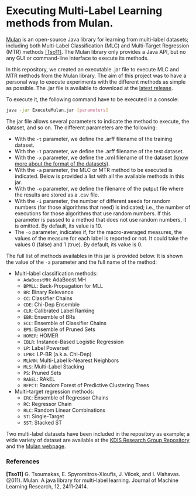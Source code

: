 # Executing Multi-Label Learning methods from Mulan.

[Mulan](http://mulan.sourceforge.net/) is an open-source Java library for learning from multi-label datasets; including both Multi-Label Classification (MLC) and Multi-Target Regression (MTR) methods [[Tso11]](#Tso11). The Mulan library only provides a Java API, but no any GUI or command-line interface to execute its methods.

In this repository, we created an executable .jar file to execute MLC and MTR methods from the Mulan library. The aim of this project was to have a personal way to execute experiments with the different methods as simple as possible. The .jar file is available to download at the [latest release](https://github.com/i02momuj/ExecuteMulan/releases/tag/v1.1).

To execute it, the following command have to be executed in a console:
```sh
java -jar ExecuteMulan.jar [parameters]
```

The jar file allows several parameters to indicate the method to execute, the dataset, and so on. The different parameters are the following:
* With the ```-t``` parameter, we define the .arff filename of the training dataset.
* With the ```-T``` parameter, we define the .arff filename of the test dataset.
* With the ```-x``` parameter, we define the .xml filename of the dataset [(know more about the format of the datasets)](http://www.uco.es/kdis/mllresources/).
* With the ```-a``` parameter, the MLC or MTR method to be executed is indicated. Below is provided a list with all the available methods in this jar.
* With the ```-o``` parameter, we define the filename of the putput file where the results are stored as a .csv file.
* With the ```-i``` parameter, the number of different seeds for random numbers (for those algorithms that need) is indicated; i.e., the number of executions for those algorithms that use random numbers. If this parameter is passed to a method that does not use random numbers, it is omitted. By default, its value is 10.
* The ```-o``` parameter, indicates if, for the macro-averaged measures, the values of the measure for each label is reported or not. It could take the values 0 (false) and 1 (true). By default, its value is 0.

The full list of methods availables in this jar is provided below. It is shown the value of the ```-a``` parameter and the full name of the method:
* Multi-label classification methods:
  * ```AdaBoostMH```: AdaBoost.MH
  * ```BPMLL```: Back-Propagation for MLL
  * ```BR```: Binary Relevance
  * ```CC```: Classifier Chains
  * ```CDE```: Chi-Dep Ensemble
  * ```CLR```: Calibrated Label Ranking
  * ```EBR```: Ensemble of BRs
  * ```ECC```: Ensemble of Classifier Chains
  * ```EPS```: Ensemble of Pruned Sets
  * ```HOMER```: HOMER
  * ```IBLR```: Instance-Based Logistic Regression
  * ```LP```: Label Powerset
  * ```LPBR```: LP-BR (a.k.a. Chi-Dep)
  * ```MLkNN```: Multi-Label k-Nearest Neighbors
  * ```MLS```: Multi-Label Stacking
  * ```PS```: Pruned Sets
  * ```RAkEL```: RAkEL
  * ```RFPCT```: Random Forest of Predictive Clustering Trees
* Multi-target regression methods:
  * ```ERC```: Ensemble of Regressor Chains
  * ```RC```: Regressor Chain
  * ```RLC```: Random Linear Combinations
  * ```ST```: Single-Target
  * ```SST```: Stacked ST

Two multi-label datasets have been included in the repository as example; a wide variety of dataset are available at the [KDIS Research Group Repository](http://www.uco.es/kdis/mllresources/) and the [Mulan webpage](http://mulan.sourceforge.net/datasets.html). 

### References
<a name="Tso11"></a>**[Tso11]** G. Tsoumakas, E. Spyromitros-Xioufis, J. Vilcek, and I. Vlahavas. (2011). Mulan: A java library for multi-label learning. Journal of Machine Learning Research, 12, 2411-2414.
